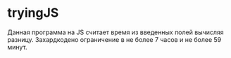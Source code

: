 # tryingJS
Данная программа на JS считает время из введенных полей вычисляя разницу. 
Захардкодено ограничение в не более 7 часов и не более 59 минут. 
